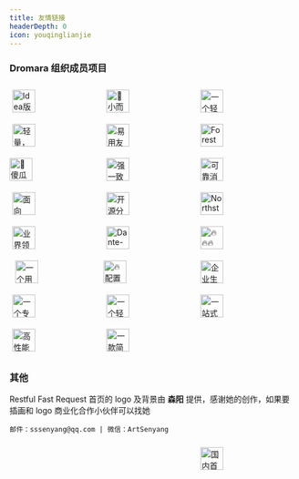 ```yaml
---
title: 友情链接
headerDepth: 0
icon: youqinglianjie
---
```


### Dromara 组织成员项目

<div>
    <a href="https://dromara.gitee.io/fast-request/" target="_blank" style="width:30%; height:40px;  padding:10px 5px 10px 5px;display:inline-block">
        <img style="height:40px;" :src="$withBase('/img/link/fastRequest.gif')" title="Idea版postman神器">
    </a>
    <a href="https://hutool.cn/" target="_blank" style="width:30%; height:40px;  padding:10px 5px 10px 5px;display:inline-block">
        <img style="height:40px;" :src="$withBase('/img/link/hutool.svg')" title="🍬小而全的Java工具类库，使Java拥有函数式语言般的优雅，让Java语言也可以“甜甜的”。">
    </a>
    <a href="https://sa-token.dev33.cn/" target="_blank" style="width:30%; height:40px;  padding:10px 5px 10px 5px;display:inline-block">
        <img style="height:40px;" :src="$withBase('/img/link/sa-token.png')" title="一个轻量级 java 权限认证框架，让鉴权变得简单、优雅！">
    </a>
    <a href="https://gitee.com/dromara/liteFlow" target="_blank" style="width:30%; height:40px;  padding:10px 5px 10px 5px;display:inline-block">
        <img style="height:40px;" :src="$withBase('/img/link/lite-flow.png')" title="轻量，快速，稳定，可编排的组件式流程引擎">
    </a>
    <a href="https://hertzbeat.com/" target="_blank" style="width:30%;  padding:10px 5px 10px 5px;display:inline-block">
        <img style="height:40px;" :src="$withBase('/img/link/hertzbeat-logo.png')" title="易用友好的云监控系统">
    </a>
    <a href="http://forest.dtflyx.com/" target="_blank" style="width:30%; height:40px;  padding:10px 5px 10px 5px;display:inline-block">
        <img style="height:40px;" :src="$withBase('/img/link/forest-logo.png')" title="Forest能够帮助您使用更简单的方式编写Java的HTTP客户端" nf>
    </a>
    <a href="https://easy-es.cn/" target="_blank" style="width:30%;  padding:10px 10px 10px 0;display:inline-block">
        <img style="height:40px;" :src="$withBase('/img/link/easy-es.png')" title="🚀傻瓜级ElasticSearch搜索引擎ORM框架">
    </a>
    <a href="https://gitee.com/dromara/Raincat" target="_blank" style="width:30%; height:40px;  padding:10px 5px 10px 5px;display:inline-block">
        <img style="height:40px;" :src="$withBase('/img/link/raincat-logo.png')" title="强一致性分布式事务解决方案。">
    </a>
    <a href="https://gitee.com/dromara/myth" target="_blank" style="width:30%; height:40px;  padding:10px 5px 10px 5px;display:inline-block">
        <img style="height:40px;" :src="$withBase('/img/link/myth-logo.png')" title="可靠消息分布式事务解决方案。">
    </a>
    <a href="https://su.usthe.com/" target="_blank" style="width:30%;  padding:10px 5px 10px 5px;display:inline-block">
        <img style="height:40px;" :src="$withBase('/img/link/sureness-logo.png')" title="面向 REST API 的高性能认证鉴权框架">
    </a>
    <a href="https://www.jeesuite.com/" target="_blank" style="width:30%;  padding:10px 5px 10px 5px;display:inline-block">
        <img style="height:40px;" :src="$withBase('/img/link/mendmix-logo.png')" title="开源分布式云原生架构一站式解决方案">
    </a>
    <a href="https://gitee.com/dromara/northstar" target="_blank" style="width:30%;  padding:10px 5px 10px 5px;display:inline-block">
        <img style="height:40px;" :src="$withBase('/img/link/northstar-logo.png')" title="Northstar盈富量化交易平台">
    </a>
    <a href="https://maxkey.top/" target="_blank" style="width:30%; height:40px;  padding:10px 5px 10px 5px;display:inline-block">
        <img style="height:40px;" :src="$withBase('/img/link/maxkey-logo.png')" title="业界领先的身份管理和认证产品">
    </a>
    <a href="https://www.herodotus.cn/" target="_blank" style="width:30%;  padding:10px 5px 10px 5px;display:inline-block">
        <img style="height:40px;" :src="$withBase('/img/link/dantecloud.png')" title="Dante-Cloud 是一款企业级微服务架构和服务能力开发平台。">
    </a>
    <a href="https://dynamictp.cn/" target="_blank" style="width:30%;  padding:10px 5px 10px 5px;display:inline-block">
        <img style="height:40px;" :src="$withBase('/img/link/dynamictp-logo.png')" title="🔥🔥🔥 基于配置中心的轻量级动态可监控线程池">
    </a>
    <a href="https://www.x-easypdf.cn" target="_blank" style="width:30%;  padding:10px 0 10px 10px;display:inline-block">
        <img style="height:40px;" :src="$withBase('/img/link/easypdf.png')" title="一个用搭积木的方式构建pdf的框架（基于pdfbox）">
    </a>
    <a href="https://async.sizegang.cn/" target="_blank" style="width:30%;  padding:10px 10px 10px 0;display:inline-block">
        <img style="height:40px;" :src="$withBase('/img/link/gobrs-async.png')" title="🔥 配置极简功能强大的异步任务动态编排框架">
    </a>
    <a href="https://gitee.com/dromara/koalas-rpc" target="_blank" style="width:30%;  padding:10px 5px 10px 5px;display:inline-block">
        <img style="height:40px;" :src="$withBase('/img/link/koalas-logo.png')" title="企业生产级百亿日PV高可用可拓展的RPC框架。">
    </a>
    <a href="http://dromara.gitee.io/image-combiner" target="_blank" style="width:30%;  padding:10px 5px 10px 5px;display:inline-block">
        <img style="height:40px;" :src="$withBase('/img/link/imageCombiner.png')" title="一个专门用于图片合成的工具，没有很复杂的功能，简单实用，却不失强大">
    </a>
    <a href="https://gitee.com/dromara/TLog" target="_blank" style="width:30%; height:40px;  padding:10px 5px 10px 5px;display:inline-block">
        <img style="height:40px;" :src="$withBase('/img/link/tlog-logo.png')" title="一个轻量级的分布式日志标记追踪神器，10分钟即可接入，自动对日志打标签完成微服务的链路追踪">
    </a>
    <a href="https://cubic.jiagoujishu.com/" target="_blank" style="width:30%; height:40px;  padding:10px 5px 10px 5px;display:inline-block">
        <img style="height:40px;" :src="$withBase('/img/link/cubic-logo.png')" title="一站式问题定位平台，以agent的方式无侵入接入应用，完整集成arthas功能模块，致力于应用级监控，帮助开发人员快速定位问题">
    </a>
    <a href="https://gitee.com/dromara/hmily" target="_blank" style="width:30%; height:40px;  padding:10px 5px 10px 5px;display:inline-block">
        <img style="height:40px;" :src="$withBase('/img/link/hmily-logo.png')" title="高性能一站式分布式事务解决方案。">
    </a>
    <a href="https://jpom.io/" target="_blank" style="width:30%;  padding:10px 5px 10px 5px;display:inline-block">
        <img style="height:40px;" :src="$withBase('/img/link/jpom-logo.png')" title="一款简而轻的低侵入式在线构建、自动部署、日常运维、项目监控软件">
    </a>
</div>

### 其他

Restful Fast Request 首页的 logo 及背景由 **森阳** 提供，感谢她的创作，如果要插画和 logo 商业化合作小伙伴可以找她

```
邮件：sssenyang@qq.com | 微信：ArtSenyang
```

<div>
    <a href="https://gitee.com/" target="_blank" style="width:30%; height:40px;  padding:10px 5px 10px 5px;display:inline-block">
        <img style="height:40px;" :src="$withBase('/img/link/gitee-logo.png')" >
    </a>
    <a href="https://www.oschina.net/" target="_blank" style="width:30%; height:40px;  padding:10px 5px 10px 5px;display:inline-block">
        <img style="height:40px;" :src="$withBase('/img/link/oschina-logo.png')" >
    </a>
    <a href="https://www.xiaonuo.vip/" target="_blank" style="width:30%; height:40px;  padding:10px 5px 10px 5px;display:inline-block">
        <img style="height:40px;" :src="$withBase('/img/link/snowy.png')" title="国内首个国密前后分离快速开发平台">
    </a>
</div>
